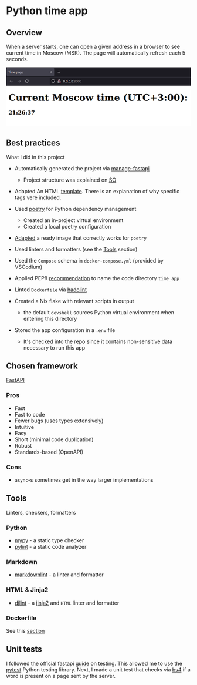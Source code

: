 # Python time app

## Overview

When a server starts, one can open a given address in a browser to see current time in Moscow (MSK). The page will automatically refresh each 5 seconds.

![demo](README/demo.png)

## Best practices

What I did in this project

- Automatically generated the project via [manage-fastapi](https://github.com/ycd/manage-fastapi)
  - Project structure was explained on [SO](https://stackoverflow.com/a/64987404)

- Adapted An HTML [template](https://www.freecodecamp.org/news/html-starter-template-a-basic-html5-boilerplate-for-index-html/). There is an explanation of why specific tags vere included.

- Used [poetry](https://python-poetry.org/) for Python dependency management
  - Created an in-project virtual environment
  - Created a local poetry configuration

- [Adapted](https://github.com/svx/poetry-fastapi-docker) a ready image that correctly works for `poetry`

- Used linters and formatters (see the [Tools](./PYTHON.md#tools) section)

- Used the `Compose` schema in `docker-compose.yml` (provided by VSCodium)

- Applied PEP8 [recommendation](https://peps.python.org/pep-0008/#package-and-module-names) to name the code directory `time_app`

- Linted `Dockerfile` via [hadolint](https://github.com/hadolint/hadolint)

- Created a Nix flake with relevant scripts in output
  - the default `devshell` sources Python virtual environment when entering this directory

- Stored the app configuration in a `.env` file
  - It's checked into the repo since it contains non-sensitive data necessary to run this app

## Chosen framework

[FastAPI](https://fastapi.tiangolo.com/)

### Pros

- Fast
- Fast to code
- Fewer bugs (uses types extensively)
- Intuitive
- Easy
- Short (minimal code duplication)
- Robust
- Standards-based (OpenAPI)

### Cons

- `async`-s sometimes get in the way
 larger implementations

## Tools

Linters, checkers, formatters

### Python

- [mypy](https://github.com/python/mypy) - a static type checker
- [pylint](https://github.com/PyCQA/pylint) - a static code analyzer

### Markdown

- [markdownlint](https://github.com/DavidAnson/markdownlint) - a linter and formatter

### HTML & Jinja2

- [djlint](https://www.djlint.com/) - a [jinja2](https://jinja.palletsprojects.com/en/3.1.x/templates/) and `HTML` linter and formatter

### Dockerfile

See this [section](../README.md#docker)

## Unit tests

I followed the official fastapi [guide](https://fastapi.tiangolo.com/tutorial/testing/) on testing. This allowed me to use the [pytest](https://docs.pytest.org/en/7.1.x/) Python testing library. Next, I made a unit test that checks via [bs4](https://pypi.org/project/beautifulsoup4/) if a word is present on a page sent by the server.

